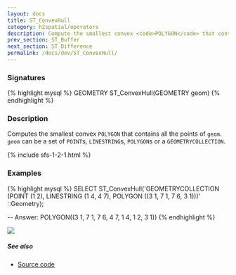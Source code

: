 ```yaml
---
layout: docs
title: ST_ConvexHull
category: h2spatial/operators
description: Compute the smallest convex <code>POLYGON</code> that contains all the points in the Geometry
prev_section: ST_Buffer
next_section: ST_Difference
permalink: /docs/dev/ST_ConvexHull/
---
```


### Signatures

{% highlight mysql %}
GEOMETRY ST_ConvexHull(GEOMETRY geom)
{% endhighlight %}

### Description

Computes the smallest convex `POLYGON` that contains all the points of `geom`. `geom` can be a set of `POINT`s, `LINESTRING`s, `POLYGON`s or a `GEOMETRYCOLLECTION`.

{% include sfs-1-2-1.html %}

### Examples

{% highlight mysql %}
SELECT ST_ConvexHull('GEOMETRYCOLLECTION (POINT (1 2), 
  LINESTRING (1 4, 4 7), POLYGON ((3 1, 7 1, 7 6, 3 1)))'
  ::Geometry);

-- Answer: POLYGON((3 1, 7 1, 7 6, 4 7, 1 4, 1 2, 3 1))
{% endhighlight %}

<img class="displayed" src="../ST_ConvexHull.png"/>

##### See also

* <a href="https://github.com/irstv/H2GIS/blob/master/h2spatial/src/main/java/org/h2gis/h2spatial/internal/function/spatial/operators/ST_ConvexHull.java" target="_blank">Source code</a>
